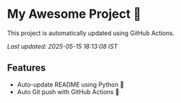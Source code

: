 # My Awesome Project 🚀

This project is automatically updated using GitHub Actions.

_Last updated: 2025-05-15 18:13:08 IST_

## Features
- Auto-update README using Python 🐍
- Auto Git push with GitHub Actions 🤖
